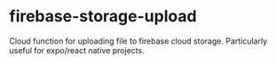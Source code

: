 # firebase-storage-upload
Cloud function for uploading file to firebase cloud storage. Particularly useful for expo/react native projects.
